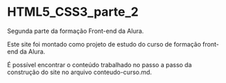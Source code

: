 # HTML5_CSS3_parte_2
Segunda parte da formação Front-end da Alura.

Este site foi montado como projeto de estudo do curso de formação front-end da Alura.

É possível encontrar o conteúdo trabalhado no passo a passo da construção do site no arquivo conteudo-curso.md.
